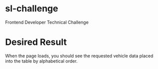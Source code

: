 # sl-challenge
Frontend Developer Technical Challenge

# Desired Result
When the page loads, you should see the requested vehicle data placed into the table by alphabetical order.
